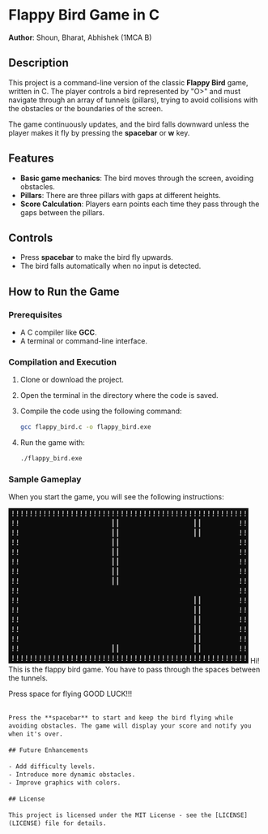 

# Flappy Bird Game in C

**Author**: Shoun, Bharat, Abhishek (1MCA B)

## Description

This project is a command-line version of the classic **Flappy Bird** game, written in C. The player controls a bird represented by "O>" and must navigate through an array of tunnels (pillars), trying to avoid collisions with the obstacles or the boundaries of the screen.

The game continuously updates, and the bird falls downward unless the player makes it fly by pressing the **spacebar** or **w** key.

## Features

- **Basic game mechanics**: The bird moves through the screen, avoiding obstacles.
- **Pillars**: There are three pillars with gaps at different heights.
- **Score Calculation**: Players earn points each time they pass through the gaps between the pillars.

## Controls

- Press **spacebar** to make the bird fly upwards.
- The bird falls automatically when no input is detected.

## How to Run the Game

### Prerequisites

- A C compiler like **GCC**.
- A terminal or command-line interface.

### Compilation and Execution

1. Clone or download the project.
2. Open the terminal in the directory where the code is saved.
3. Compile the code using the following command:

   ```bash
   gcc flappy_bird.c -o flappy_bird.exe
   ```

4. Run the game with:

   ```bash
   ./flappy_bird.exe
   ```

### Sample Gameplay

When you start the game, you will see the following instructions:

[![Watch the video](https://github.com/sho6000/flappyBird/blob/main/tn.png)](https://github.com/sho6000/flappyBird/blob/main/fbvid.mp4)
Hi!
This is the flappy bird game.
You have to pass through the spaces between the tunnels.

Press space for flying
GOOD LUCK!!!
```

Press the **spacebar** to start and keep the bird flying while avoiding obstacles. The game will display your score and notify you when it's over.

## Future Enhancements

- Add difficulty levels.
- Introduce more dynamic obstacles.
- Improve graphics with colors.

## License

This project is licensed under the MIT License - see the [LICENSE](LICENSE) file for details.



